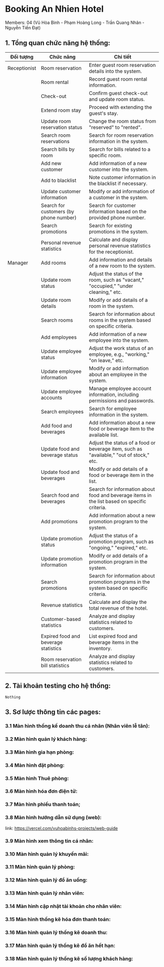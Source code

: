 # Booking An Nhien Hotel 

Members: 04  (Vũ Hòa Bình - Phạm Hoàng Long - Trần Quang Nhân - Nguyễn Tiến Đạt)

## 1. Tổng quan chức năng hệ thống:

| Đối tượng          | Chức năng                                    | Chi tiết                                                                                    |
| ------------------ | -------------------------------------------- | ------------------------------------------------------------------------------------------- |
| Receptionist       | Room reservation                             | Enter guest room reservation details into the system.                                       |
|                    | Room rental                                  | Record guest room rental information.                                                       |
|                    | Check-out                                    | Confirm guest check-out and update room status.                                             |
|                    | Extend room stay                             | Proceed with extending the guest's stay.                                                    |
|                    | Update room reservation status               | Change the room status from "reserved" to "rented".                                         |
|                    | Search room reservations                     | Search for room reservation information in the system.                                      |
|                    | Search bills by room                         | Search for bills related to a specific room.                                                |
|                    | Add new customer                             | Add information of a new customer into the system.                                          |
|                    | Add to blacklist                             | Note customer information in the blacklist if necessary.                                    |
|                    | Update customer information                  | Modify or add information of a customer in the system.                                      |
|                    | Search for customers (by phone number)       | Search for customer information based on the provided phone number.                         |
|                    | Search promotions                            | Search for existing promotions in the system.                                               |
|                    | Personal revenue statistics                  | Calculate and display personal revenue statistics for the receptionist.                     |
| Manager            | Add rooms                                    | Add information and details of a new room to the system.                                    |
|                    | Update room status                           | Adjust the status of the room, such as "vacant," "occupied," "under cleaning," etc.         |
|                    | Update room details                          | Modify or add details of a room in the system.                                              |
|                    | Search rooms                                 | Search for information about rooms in the system based on specific criteria.                |
|                    | Add employees                                | Add information of a new employee into the system.                                          |
|                    | Update employee status                       | Adjust the work status of an employee, e.g., "working," "on leave," etc.                    |
|                    | Update employee information                  | Modify or add information about an employee in the system.                                     |
|                    | Update employee accounts                     | Manage employee account information, including permissions and passwords.                   |
|                    | Search employees                             | Search for employee information in the system.                                              |
|                    | Add food and beverages                       | Add information about a new food or beverage item to the available list.                    |
|                    | Update food and beverage status              | Adjust the status of a food or beverage item, such as "available," "out of stock," etc.     |
|                    | Update food and beverages                    | Modify or add details of a food or beverage item in the list.                               |
|                    | Search food and beverages                    | Search for information about food and beverage items in the list based on specific criteria.|
|                    | Add promotions                               | Add information about a new promotion program to the system.                                |
|                    | Update promotion status                      | Adjust the status of a promotion program, such as "ongoing," "expired," etc.                |
|                    | Update promotion information                 | Modify or add details of a promotion program in the system.                                 |
|                    | Search promotions                            | Search for information about promotion programs in the system based on specific criteria.   |
|                    | Revenue statistics                           | Calculate and display the total revenue of the hotel.                                           |
|                    | Customer-based statistics                    | Analyze and display statistics related to customers.                                        |
|                    | Expired food and beverage statistics         | List expired food and beverage items in the inventory.                                      |
|                    | Room reservation bill statistics             | Analyze and  display statistics related to customers.                                       |




## 2. Tài khoản testing cho hệ thống:

```
Nothing
```

## 3. Sơ lược thông tin các pages:

### 3.1 Màn hình thống kế doanh thu cá nhân (Nhân viên lễ tân):


### 3.2 Màn hình quản lý khách hàng:

### 3.3 Màn hình gia hạn phòng:

### 3.4 Màn hình đặt phòng:

### 3.5 Màn hình Thuê phòng:

### 3.6 Màn hình hóa đơn điện tử:
### 3.7 Màn hình phiếu thanh toán;
### 3.8 Màn hình hướng dẫn sử dụng (web): 
link: https://vercel.com/vuhoabinhs-projects/web-guide

### 3.9 Màn hình xem thông tin cá nhân:
### 3.10 Màn hình quản lý khuyến mãi:
### 3.11 Màn hình quản lý phòng:
### 3.12 Màn hình quản lý đồ ăn uống:
### 3.13 Màn hình quản lý nhân viên:
### 3.14 Màn hình cập nhật tài khoản cho nhân viên:
### 3.15 Màn hình thống kê hóa đơn thanh toán:
### 3.16 Màn hình quản lý thống kê doanh thu:
### 3.17 Màn hình quản lý thống kê đồ ăn hết hạn:
### 3.18 Màn hình quản lý thống kê số lượng khách hàng:
